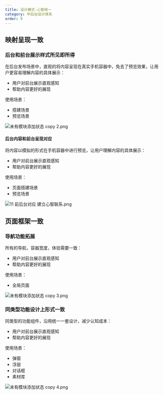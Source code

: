 ```yaml
---
title: 设计模式-心智统一
category: 中后台设计体系
order: 9
---
```


## 映射呈现一致

### 后台和前台展示样式所⻅即所得

在后台发布场景中，直观的将内容呈现在真实手机容器中，免去了预览效果，让用户更容易理解内容的具体展示：

* 用户对前台展示直观感知
* 帮助内容更好的展现

使用场景：

* 搭建场景
* 预览场景

![未有模块添加状态 copy 2.png](https://img.alicdn.com/tfs/TB13RxALH2pK1RjSZFsXXaNlXXa-2318-1490.png)

#### 后台内容和前台呈现对应

将内容以模拟的形式在手机容器中进⾏预览，让用户理解内容的具体展示：

* 用户对前台展示直观感知
* 帮助内容更好的展现

使用场景：

* 页面搭建场景
* 预览场景

![11 前后台对应 建立心智联系.png](https://img.alicdn.com/tfs/TB1riRELQzoK1RjSZFlXXai4VXa-2350-1660.png)

## ⻚面框架一致

### 导航功能拓展

所有的导航，容器宽度，体验需要一致：

* 用户对前台展示直观感知
* 帮助内容更好的展现

使用场景：

* 全局页面

![未有模块添加状态 copy 3.png](https://img.alicdn.com/tfs/TB1dHhFLFzqK1RjSZFCXXbbxVXa-2260-1344.png)

### 同类型功能设计上形式一致

同类型的功能组件，沿⽤统⼀一套设计，减少认知成本：

* 用户对前台展示直观感知
* 帮助内容更好的展现

使用场景：

* 弹窗
* 浮层
* 对话框
* 素材库

![未有模块添加状态 copy 4.png](https://img.alicdn.com/tfs/TB1v.XDLSzqK1RjSZFpXXakSXXa-2282-1502.png)
